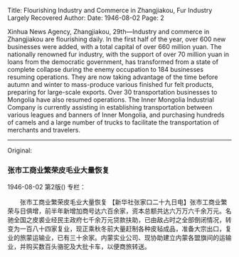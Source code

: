 Title: Flourishing Industry and Commerce in Zhangjiakou, Fur Industry Largely Recovered
Author:
Date: 1946-08-02
Page: 2

Xinhua News Agency, Zhangjiakou, 29th—Industry and commerce in Zhangjiakou are flourishing daily. In the first half of the year, over 600 new businesses were added, with a total capital of over 660 million yuan. The nationally renowned fur industry, with the support of over 70 million yuan in loans from the democratic government, has transformed from a state of complete collapse during the enemy occupation to 184 businesses resuming operations. They are now taking advantage of the time before autumn and winter to mass-produce various finished fur felt products, preparing for large-scale exports. Over 30 transportation businesses to Mongolia have also resumed operations. The Inner Mongolia Industrial Company is currently assisting in establishing transportation between various leagues and banners of Inner Mongolia, and purchasing hundreds of camels and a large number of trucks to facilitate the transportation of merchants and travelers.



<hr /> 

Original: 


### 张市工商业繁荣皮毛业大量恢复

1946-08-02
第2版()
专栏：

　　张市工商业繁荣皮毛业大量恢复
    【新华社张家口二十九日电】张市工商业繁荣与日俱增，前半年新增加商号达六百余家，资本总额共达六万万六千余万元。名驰全国之皮裘业经民主政府七千余万元贷款扶助，已由敌占时之全部倒闭情况，转变为一百八十四家复业，现正乘秋冬前大量赶制各种皮毡成品，准备大宗出口，复业的旅蒙运输业，已有三十余家。内蒙实业公司、现协助建立内蒙各盟旗间的运输业，并购买数百头骆驼及大批卡车，以便商旅转送。
